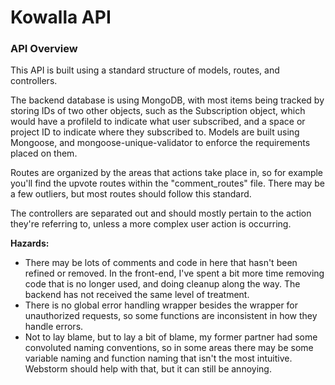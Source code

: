 # Kowalla API

### API Overview

This API is built using a standard structure of models, routes, and controllers.

The backend database is using MongoDB, with most items being tracked by storing IDs of two other objects,
such as the Subscription object, which would have a profileId to indicate what user subscribed, and a space or project ID
to indicate where they subscribed to. Models are built using Mongoose, and mongoose-unique-validator to enforce
the requirements placed on them.

Routes are organized by the areas that actions take place in, so for example you'll find the upvote
routes within the "comment_routes" file. There may be a few outliers, but most routes should follow
this standard.

The controllers are separated out and should mostly pertain to the action they're referring to, unless
a more complex user action is occurring.

**Hazards:**
- There may be lots of comments and code in here that hasn't been refined or removed. In the front-end, I've spent a
bit more time removing code that is no longer used, and doing cleanup along the way. The backend has not received
the same level of treatment. 
- There is no global error handling wrapper besides the wrapper for unauthorized requests,
so some functions are inconsistent in how they handle errors.
- Not to lay blame, but to lay a bit of blame, my former partner had some convoluted naming
conventions, so in some areas there may be some variable naming and function naming that isn't the most intuitive.
Webstorm should help with that, but it can still be annoying.
